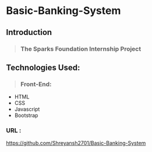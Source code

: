 # Basic-Banking-System
## Introduction
>  ### The Sparks Foundation Internship Project

## Technologies Used:
>  ### Front-End:
- HTML
- CSS
- Javascript
- Bootstrap
### URL :
https://github.com/Shreyansh2701/Basic-Banking-System
